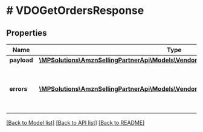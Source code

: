 # # VDOGetOrdersResponse

## Properties

Name | Type | Description | Notes
------------ | ------------- | ------------- | -------------
**payload** | [**\MPSolutions\AmznSellingPartnerApi\Models\VendorDirectFulfillmentOrders\VDOOrderList**](VDOOrderList.md) |  | [optional]
**errors** | [**\MPSolutions\AmznSellingPartnerApi\Models\VendorDirectFulfillmentOrders\VDOError[]**](VDOError.md) | A list of error responses returned when a request is unsuccessful. | [optional]

[[Back to Model list]](../../README.md#models) [[Back to API list]](../../README.md#endpoints) [[Back to README]](../../README.md)
